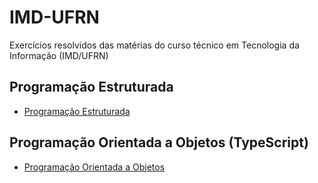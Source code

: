 # IMD-UFRN
 Exercícios resolvidos das matérias do curso técnico em Tecnologia da Informação (IMD/UFRN)
 
 ## Programação Estruturada
* [Programação Estruturada](https://github.com/felipemadu13/JavaScript_IMD/blob/94230343aaab673439acb24e331e77aa378643f5/pe.md)

## Programação Orientada a Objetos (TypeScript)
* [Programação Orientada a Objetos](https://github.com/felipemadu13/JavaScript_IMD/blob/85b4b7fe666ca64e34d44a64c3e6bc660006f8cd/poo.md)
